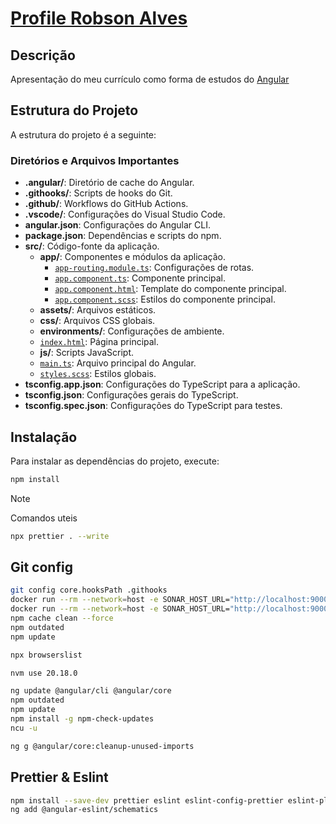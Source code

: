 # [Profile Robson Alves][1]

## Descrição

Apresentação do meu currículo como forma de estudos do [Angular][2]

## Estrutura do Projeto

A estrutura do projeto é a seguinte:

### Diretórios e Arquivos Importantes

- **.angular/**: Diretório de cache do Angular.
- **.githooks/**: Scripts de hooks do Git.
- **.github/**: Workflows do GitHub Actions.
- **.vscode/**: Configurações do Visual Studio Code.
- **angular.json**: Configurações do Angular CLI.
- **package.json**: Dependências e scripts do npm.
- **src/**: Código-fonte da aplicação.
    - **app/**: Componentes e módulos da aplicação.
        - [`app-routing.module.ts`](src/app/app-routing.module.ts): Configurações de rotas.
        - [`app.component.ts`](src/app/app.component.ts): Componente principal.
        - [`app.component.html`](src/app/app.component.html): Template do componente principal.
        - [`app.component.scss`](src/app/app.component.scss): Estilos do componente principal.
    - **assets/**: Arquivos estáticos.
    - **css/**: Arquivos CSS globais.
    - **environments/**: Configurações de ambiente.
    - [`index.html`](src/index.html): Página principal.
    - **js/**: Scripts JavaScript.
    - [`main.ts`](src/main.ts): Arquivo principal do Angular.
    - [`styles.scss`](src/styles.scss): Estilos globais.
- **tsconfig.app.json**: Configurações do TypeScript para a aplicação.
- **tsconfig.json**: Configurações gerais do TypeScript.
- **tsconfig.spec.json**: Configurações do TypeScript para testes.

## Instalação

Para instalar as dependências do projeto, execute:

```sh
npm install
```

> [!NOTE]
> Comandos uteis
>
> ```bash
> npx prettier . --write
> ```

## Git config

```bash
git config core.hooksPath .githooks
docker run --rm --network=host -e SONAR_HOST_URL="http://localhost:9000/"  -v "C:\workspace\Robson\languages\angular\robsonalvesdevbr-angular:/usr/src" sonarsource/sonar-scanner-cli
docker run --rm --network=host -e SONAR_HOST_URL="http://localhost:9000/"  -v "C:\workspace\Robson\languages\angular\robsonalvesdevbr-angular:/usr/src" sonarsource/sonar-scanner-cli -D"sonar.projectKey=robsonalvesdevbr-angular" -D"sonar.sources=." -D"sonar.host.url=http://localhost:9000" -D"sonar.token=sqp_16a2fa3d4594f20c5758741c74413cb92243dac6"
npm cache clean --force
npm outdated
npm update

npx browserslist

nvm use 20.18.0

ng update @angular/cli @angular/core
npm outdated
npm update
npm install -g npm-check-updates
ncu -u

ng g @angular/core:cleanup-unused-imports

```

## Prettier & Eslint

```bash
npm install --save-dev prettier eslint eslint-config-prettier eslint-plugin-prettier
ng add @angular-eslint/schematics

```

[1]: https://www.robsonalves.dev.br 'Arquiteto de software - Robson Alves<robson.curitibapr@gmail.com>'
[2]: https://angular.dev 'Angular'
